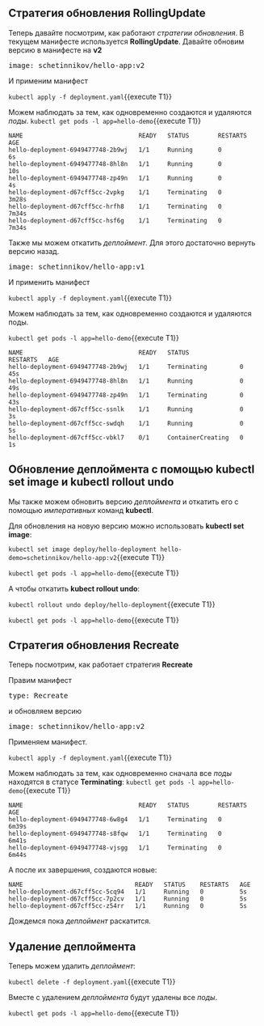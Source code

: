 ## Стратегия обновления RollingUpdate

Теперь давайте посмотрим, как работают *стратегии обновления*. В текущем манифесте используется **RollingUpdate**. Давайте обновим версию в манифесте на **v2**

<pre class="file" data-filename="./deployment.yaml" data-target="insert" data-marker="          image: schetinnikov/hello-app:v1">
image: schetinnikov/hello-app:v2</pre>

И применим манифест

`kubectl apply -f deployment.yaml`{{execute T1}}

Можем наблюдать за тем, как одновременно создаются и удаляются *поды*.
`kubectl get pods -l app=hello-demo`{{execute T1}}


```
NAME                                READY   STATUS        RESTARTS   AGE
hello-deployment-6949477748-2b9wj   1/1     Running       0          6s
hello-deployment-6949477748-8hl8n   1/1     Running       0          10s
hello-deployment-6949477748-zp49n   1/1     Running       0          4s
hello-deployment-d67cff5cc-2vpkg    1/1     Terminating   0          3m28s
hello-deployment-d67cff5cc-hrfh8    1/1     Terminating   0          7m34s
hello-deployment-d67cff5cc-hsf6g    1/1     Terminating   0          7m34s
```

Также мы можем откатить *деплоймент*. Для этого достаточно вернуть версию назад.

<pre class="file" data-filename="./deployment.yaml" data-target="insert" data-marker="          image: schetinnikov/hello-app:v2">
image: schetinnikov/hello-app:v1</pre>

И применить манифест 

`kubectl apply -f deployment.yaml`{{execute T1}}


Можем наблюдать за тем, как одновременно создаются и удаляются поды.

`kubectl get pods -l app=hello-demo`{{execute T1}}

```
NAME                                READY   STATUS              RESTARTS   AGE
hello-deployment-6949477748-2b9wj   1/1     Terminating         0          45s
hello-deployment-6949477748-8hl8n   1/1     Running             0          49s
hello-deployment-6949477748-zp49n   1/1     Terminating         0          43s
hello-deployment-d67cff5cc-ssnlk    1/1     Running             0          3s
hello-deployment-d67cff5cc-swdqh    1/1     Running             0          5s
hello-deployment-d67cff5cc-vbkl7    0/1     ContainerCreating   0          1s
```


## Обновление деплоймента с помощью kubectl set image и kubectl rollout undo

Мы также можем обновить версию *деплоймента* и откатить его с помощью *императивных* команд **kubectl**. 

Для обновления на новую версию можно использовать **kubectl set image**:

`kubectl set image deploy/hello-deployment hello-demo=schetinnikov/hello-app:v2`{{execute T1}}

`kubectl get pods -l app=hello-demo`{{execute T1}}

А чтобы откатить **kubect rollout undo**:

`kubectl rollout undo deploy/hello-deployment`{{execute T1}}

`kubectl get pods -l app=hello-demo`{{execute T1}}


## Стратегия обновления Recreate

Теперь посмотрим, как работает стратегия **Recreate**

Правим манифест

<pre class="file" data-filename="./deployment.yaml" data-target="insert" data-marker="    type: RollingUpdate">
type: Recreate</pre>

и обновляем версию 

<pre class="file" data-filename="./deployment.yaml" data-target="insert" data-marker="          image: schetinnikov/hello-app:v1">
image: schetinnikov/hello-app:v2</pre>

Применяем манифест. 

`kubectl apply -f deployment.yaml`{{execute T1}}

Можем наблюдать за тем, как одновременно сначала все *поды* находятся в статусе **Terminating**:
`kubectl get pods -l app=hello-demo`{{execute T1}}

```
NAME                                READY   STATUS        RESTARTS   AGE
hello-deployment-6949477748-6w8g4   1/1     Terminating   0          6m39s
hello-deployment-6949477748-s8fqw   1/1     Terminating   0          6m41s
hello-deployment-6949477748-vjsgg   1/1     Terminating   0          6m44s
```

А после их завершения, создаются новые:
```
NAME                               READY   STATUS    RESTARTS   AGE
hello-deployment-d67cff5cc-5cq94   1/1     Running   0          5s
hello-deployment-d67cff5cc-7p2cv   1/1     Running   0          5s
hello-deployment-d67cff5cc-z54rr   1/1     Running   0          5s
```
Дождемся пока *деплоймент* раскатится.


## Удаление деплоймента

Теперь можем удалить *деплоймент*:

`kubectl delete -f deployment.yaml`{{execute T1}}

Вместе с удалением *деплоймента* будут удалены все *поды*.

`kubectl get pods -l app=hello-demo`{{execute T1}}